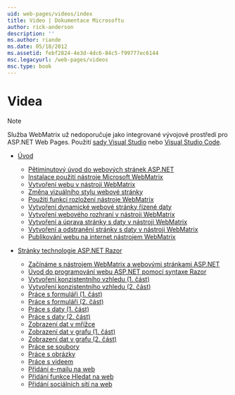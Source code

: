 ```yaml
---
uid: web-pages/videos/index
title: Video | Dokumentace Microsoftu
author: rick-anderson
description: ''
ms.author: riande
ms.date: 05/18/2012
ms.assetid: febf2824-4e3d-4dc6-84c5-f99777ec6144
msc.legacyurl: /web-pages/videos
msc.type: book
---
```

<a name="videos"></a>Videa
====================

> [!NOTE] 
> Služba WebMatrix už nedoporučuje jako integrované vývojové prostředí pro ASP.NET Web Pages. Použití [sady Visual Studio](xref:aspnet/web-pages/overview/getting-started/program-asp-net-web-pages-in-visual-studio) nebo [Visual Studio Code](https://code.visualstudio.com/).

- [Úvod](introduction/index.md)

    - [Pětiminutový úvod do webových stránek ASP.NET](introduction/5-minute-introduction-to-aspnet-web-pages.md)
    - [Instalace použití nástroje Microsoft WebMatrix](introduction/install-and-use-the-microsoft-webmatrix-tool.md)
    - [Vytvoření webu v nástroji WebMatrix](introduction/create-a-website-using-webmatrix.md)
    - [Změna vizuálního stylu webové stránky](introduction/change-the-visual-style-of-a-web-page.md)
    - [Použití funkcí rozložení nástroje WebMatrix](introduction/use-the-layout-features-in-webmatrix.md)
    - [Vytvoření dynamické webové stránky řízené daty](introduction/create-a-data-driven-dynamic-web-page.md)
    - [Vytvoření webového rozhraní v nástroji WebMatrix](introduction/create-a-web-interface-in-webmatrix.md)
    - [Vytvoření a úprava stránky s daty v nástroji WebMatrix](introduction/create-an-edit-data-page-in-webmatrix.md)
    - [Vytvoření a odstranění stránky s daty v nástroji WebMatrix](introduction/create-a-delete-data-page-in-webmatrix.md)
    - [Publikování webu na internet nástrojem WebMatrix](introduction/publish-a-website-to-the-internet-using-webmatrix.md)
- [Stránky technologie ASP.NET Razor](aspnet-razor-pages/index.md)

    - [Začínáme s nástrojem WebMatrix a webovými stránkami ASP.NET](aspnet-razor-pages/getting-started-with-webmatrix-and-aspnet-web-pages.md)
    - [Úvod do programování webu ASP.NET pomocí syntaxe Razor](aspnet-razor-pages/introduction-to-aspnet-web-programming-using-the-razor-syntax.md)
    - [Vytvoření konzistentního vzhledu (1. část)](aspnet-razor-pages/creating-a-consistent-look-part-1.md)
    - [Vytvoření konzistentního vzhledu (2. část)](aspnet-razor-pages/creating-a-consistent-look-part-2.md)
    - [Práce s formuláři (1. část)](aspnet-razor-pages/working-with-forms-part-1.md)
    - [Práce s formuláři (2. část)](aspnet-razor-pages/working-with-forms-part-2.md)
    - [Práce s daty (1. část)](aspnet-razor-pages/working-with-data-part-1.md)
    - [Práce s daty (2. část)](aspnet-razor-pages/working-with-data-part-2.md)
    - [Zobrazení dat v mřížce](aspnet-razor-pages/displaying-data-in-a-grid.md)
    - [Zobrazení dat v grafu (1. část)](aspnet-razor-pages/displaying-data-in-a-chart-part-1.md)
    - [Zobrazení dat v grafu (2. část)](aspnet-razor-pages/displaying-data-in-a-chart-part-2.md)
    - [Práce se soubory](aspnet-razor-pages/working-with-files.md)
    - [Práce s obrázky](aspnet-razor-pages/working-with-images.md)
    - [Práce s videem](aspnet-razor-pages/working-with-video.md)
    - [Přidání e-mailu na web](aspnet-razor-pages/adding-email-to-your-web-site.md)
    - [Přidání funkce Hledat na web](aspnet-razor-pages/adding-search-to-your-web-site.md)
    - [Přidání sociálních sítí na web](aspnet-razor-pages/adding-social-networking-to-your-website.md)
